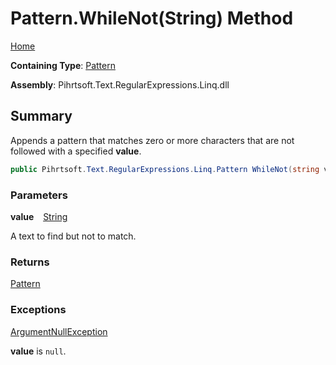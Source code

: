 # Pattern\.WhileNot\(String\) Method

[Home](../../../../../../README.md)

**Containing Type**: [Pattern](../README.md)

**Assembly**: Pihrtsoft\.Text\.RegularExpressions\.Linq\.dll

## Summary

Appends a pattern that matches zero or more characters that are not followed with a specified **value**\.

```csharp
public Pihrtsoft.Text.RegularExpressions.Linq.Pattern WhileNot(string value)
```

### Parameters

**value** &ensp; [String](https://docs.microsoft.com/en-us/dotnet/api/system.string)

A text to find but not to match\.

### Returns

[Pattern](../README.md)

### Exceptions

[ArgumentNullException](https://docs.microsoft.com/en-us/dotnet/api/system.argumentnullexception)

**value** is `null`\.

